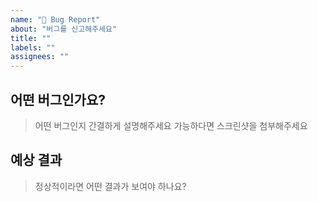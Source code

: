 ```yaml
---
name: "🐛 Bug Report"
about: "버그를 신고해주세요"
title: ""
labels: ""
assignees: ""
---
```


## 어떤 버그인가요?

> 어떤 버그인지 간결하게 설명해주세요
> 가능하다면 스크린샷을 첨부해주세요

## 예상 결과

> 정상적이라면 어떤 결과가 보여야 하나요?

